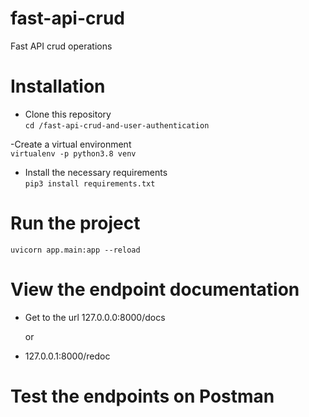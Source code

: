 # fast-api-crud
Fast API crud operations

# Installation
- Clone this repository  
  ```cd /fast-api-crud-and-user-authentication```  
  
-Create a virtual environment  
  ```virtualenv -p python3.8 venv``` 
     
- Install the necessary requirements  
  ```pip3 install requirements.txt```  


  
# Run the project  
```uvicorn app.main:app --reload```  

  

# View the endpoint documentation  
- Get to the url 127.0.0.0:8000/docs    
  
  or  
    
- 127.0.0.1:8000/redoc  
  
# Test the endpoints on Postman  
